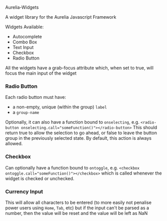 Aurelia-Widgets

A widget library for the Aurelia Javascript Framework

Widgets Available:

- Autocomplete
- Combo Box
- Text Input
- Checkbox
- Radio Button

All the widgets have a grab-focus attribute which, when set to true, will focus the main input of the widget

### Radio Button

Each radio button must have:
  - a non-empty, unique (within the group) `label`
  - a `group-name`

Optionally, it can also have a function bound to `onselecting`, e.g. `<radio-button onselecting.call="someFunction()"></radio-button>`
This should return true to allow the selection to go ahead, or false to leave the button group in the previously selected state.
By default, this action is always allowed.


### Checkbox
Can optionally have a function bound to `ontoggle`,  e.g. `<checkbox ontoggle.call="someFunction()"></checkbox>` which is
called whenever the widget is checked or unchecked.


### Currency Input
This will allow all characters to be entered (to more easily not penalise power users using `Home`, `Tab`, etc) but if the input
can't be parsed as a number, then the value will be reset and the value will be left as NaN